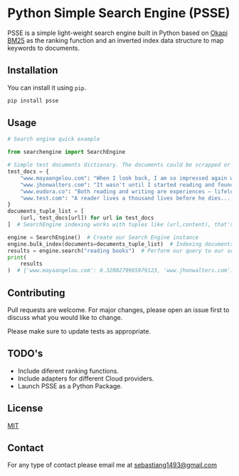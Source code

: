 # Python Simple Search Engine (PSSE)

PSSE is a simple light-weight search engine built in Python based on [Okapi BM25](https://en.wikipedia.org/wiki/Okapi_BM25) as the ranking function and an inverted index data structure to map keywords to documents.

## Installation

You can install it using `pip`.

```bash
pip install psse
```

## Usage

```python
# Search engine quick example

from searchengine import SearchEngine

# Simple test documents dictionary. The documents could be scrapped or gathered in any datastructure you feel comfortable with.
test_docs = {
    "www.mayaangelou.com": "When I look back, I am so impressed again with the life-giving power of literature. If I were a young person today, trying to gain a sense of myself in the world, I would do that again by reading, just as I did when I was young.",
    "www.jhonwalters.com": "It wasn't until I started reading and found books they wouldn't let us read in school that I discovered you could be insane and happy and have a good life without being like everybody else.",
    "www.eudora.co": "Both reading and writing are experiences – lifelong – in the course of which we who encounter words used in certain ways are persuaded by them to be brought mind and heart within the presence, the power, of the imagination",
    "www.test.com": "A reader lives a thousand lives before he dies... The man who never reads lives only one",
}
documents_tuple_list = [
    (url, test_docs[url]) for url in test_docs
]  # SearchEngine indexing works with tuples like (url,content), that's why this conversion was necessary.

engine = SearchEngine()  # Create our Search Engine instance
engine.bulk_index(documents=documents_tuple_list)  # Indexing documents.
results = engine.search("reading books")  # Perform our query to our search engine.
print(
    results
)  # {'www.mayaangelou.com': 0.3200279965979123, 'www.jhonwalters.com': 1.5331273738104372, 'www.eudora.co': 0.32435134685528605}

```

## Contributing

Pull requests are welcome. For major changes, please open an issue first
to discuss what you would like to change.

Please make sure to update tests as appropriate.

## TODO's
- Include diferent ranking functions.
- Include adapters for different Cloud providers.
- Launch PSSE as a Python Package.

## License

[MIT](https://choosealicense.com/licenses/mit/)

## Contact
For any type of contact please email me at sebastiang1493@gmail.com